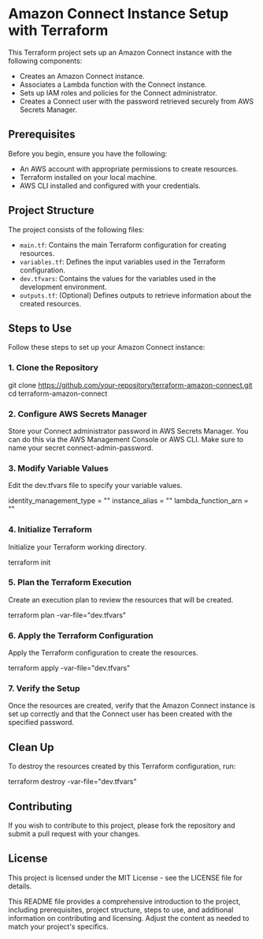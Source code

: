 # Amazon Connect Instance Setup with Terraform

This Terraform project sets up an Amazon Connect instance with the following components:
- Creates an Amazon Connect instance.
- Associates a Lambda function with the Connect instance.
- Sets up IAM roles and policies for the Connect administrator.
- Creates a Connect user with the password retrieved securely from AWS Secrets Manager.

## Prerequisites

Before you begin, ensure you have the following:
- An AWS account with appropriate permissions to create resources.
- Terraform installed on your local machine.
- AWS CLI installed and configured with your credentials.

## Project Structure

The project consists of the following files:

- `main.tf`: Contains the main Terraform configuration for creating resources.
- `variables.tf`: Defines the input variables used in the Terraform configuration.
- `dev.tfvars`: Contains the values for the variables used in the development environment.
- `outputs.tf`: (Optional) Defines outputs to retrieve information about the created resources.

## Steps to Use

Follow these steps to set up your Amazon Connect instance:

### 1. Clone the Repository


git clone https://github.com/your-repository/terraform-amazon-connect.git
cd terraform-amazon-connect

### 2. Configure AWS Secrets Manager
Store your Connect administrator password in AWS Secrets Manager. You can do this via the AWS Management Console or AWS CLI. Make sure to name your secret connect-admin-password.

### 3. Modify Variable Values
Edit the dev.tfvars file to specify your variable values.

identity_management_type = ""
instance_alias           = ""
lambda_function_arn      = ""

### 4. Initialize Terraform
Initialize your Terraform working directory.

terraform init

### 5. Plan the Terraform Execution
Create an execution plan to review the resources that will be created.

terraform plan -var-file="dev.tfvars"

### 6. Apply the Terraform Configuration
Apply the Terraform configuration to create the resources.

terraform apply -var-file="dev.tfvars"

### 7. Verify the Setup
Once the resources are created, verify that the Amazon Connect instance is set up correctly and that the Connect user has been created with the specified password.

## Clean Up
To destroy the resources created by this Terraform configuration, run:

terraform destroy -var-file="dev.tfvars"

## Contributing
If you wish to contribute to this project, please fork the repository and submit a pull request with your changes.

## License
This project is licensed under the MIT License - see the LICENSE file for details.

This README file provides a comprehensive introduction to the project, including prerequisites, project structure, steps to use, and additional information on contributing and licensing. Adjust the content as needed to match your project's specifics.





